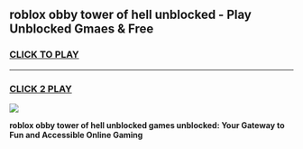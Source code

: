 
## roblox obby tower of hell unblocked - Play Unblocked Gmaes & Free
<h3>
<a href="https://news.freeplayer.one?title=roblox_obby_tower_of_hell_unblocked&ref=23F">CLICK TO PLAY</a></h3>
<hr>

<h3>
<a href="https://news.freeplayer.one?title=roblox_obby_tower_of_hell_unblocked&ref=23F">CLICK 2 PLAY</a>
  
</h3>

<a href="https://news.freeplayer.one?title=roblox_obby_tower_of_hell_unblocked&ref=23F/"><img src="https://clearcache.store/games.png"></a>


**roblox obby tower of hell unblocked games unblocked: Your Gateway to Fun and Accessible Online Gaming**
